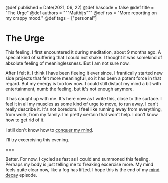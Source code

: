 @def published = Date(2021, 06, 22)
@def hascode = false
@def title = "The Urge"
@def authors = """Matthijs"""
@def rss = "More reporting on my crappy mood."
@def tags = ["personal"]

# The Urge


This feeling. I first encountered it during meditation, about 9 months ago. A special kind of suffering that I could not shake. I thought it was somekind of absolute feeling of meaninglessness. But I am not sure now.


After I felt it, I think I have been fleeing it ever since. I frantically started new side projects that felt more meaningful, so it has been a potent force in that regard. But my energy is too low now. I could still distact my mind a bit with entertainment, numb the feeling, but it's not enough anymore.


It has caught up with me. It's here now as I write this, close to the surface. I feel it in all my muscles as some kind of urge to move, to run away. I can't really describe it. It's not boredom. I feel like running away from everything, from work, from my family. I'm pretty certain that won't help. I don't know how to get rid of it.


I still don't know how to [conquer my mind](https://nav.al/kapil).


I'll try excercising this evening.

===

Better. For now. I cycled as fast as I could and summoned this feeling. Perhaps my body is just telling me to freaking excercise more. My mind feels quite clear now, like a fog has lifted. I hope this is the end of my [mind decay](https://www.functionalnoise.com/pages/2021-06-04-mind-decay/) episode.
